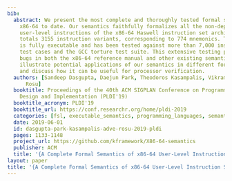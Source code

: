 ```yaml
---
bib:
  abstract: We present the most complete and thoroughly tested formal semantics of
    x86-64 to date. Our semantics faithfully formalizes all the non-deprecated, sequential
    user-level instructions of the x86-64 Haswell instruction set architecture. This
    totals 3155 instruction variants, corresponding to 774 mnemonics. The semantics
    is fully executable and has been tested against more than 7,000 instruction-level
    test cases and the GCC torture test suite. This extensive testing paid off, revealing
    bugs in both the x86-64 reference manual and other existing semantics. We also
    illustrate potential applications of our semantics in different formal analyses,
    and discuss how it can be useful for processor verification.
  authors: [Sandeep Dasgupta, Daejun Park, Theodoros Kasampalis, Vikram S. Adve, Grigore
      Rosu]
  booktitle: Proceedings of the 40th ACM SIGPLAN Conference on Programming Language
    Design and Implementation (PLDI'19)
  booktitle_acronym: PLDI'19
  booktitle_url: https://conf.researchr.org/home/pldi-2019
  categories: [fsl, executable_semantics, programming_languages, semantics, k]
  date: 2019-06-01
  id: dasgupta-park-kasampalis-adve-rosu-2019-pldi
  pages: 1133-1148
  project_url: https://github.com/kframework/X86-64-semantics
  publisher: ACM
  title: '{A Complete Formal Semantics of x86-64 User-Level Instruction Set Architecture}'
layout: paper
title: '{A Complete Formal Semantics of x86-64 User-Level Instruction Set Architecture}'
---
```

